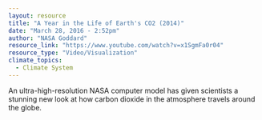 ```yaml
---
layout: resource
title: "A Year in the Life of Earth's CO2 (2014)"
date: "March 28, 2016 - 2:52pm"
author: "NASA Goddard"
resource_link: "https://www.youtube.com/watch?v=x1SgmFa0r04"
resource_type: "Video/Visualization"
climate_topics:
  - Climate System
---
```


An ultra-high-resolution NASA computer model has given scientists a stunning new look at how carbon dioxide in the atmosphere travels around the globe.